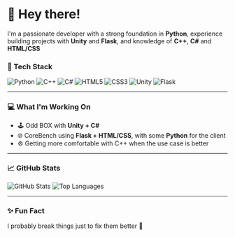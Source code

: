 # 👋 Hey there!

I'm a passionate developer with a strong foundation in **Python**, experience building projects with **Unity** and **Flask**, and knowledge of **C++**, **C#** and **HTML/CSS**

### 🔧 Tech Stack

![Python](https://img.shields.io/badge/Python-3776AB?style=flat&logo=python&logoColor=white)
![C++](https://img.shields.io/badge/C++-00599C?style=flat&logo=c%2B%2B&logoColor=white)
![C#](https://img.shields.io/badge/C%23-239120?style=flat&logo=c-sharp&logoColor=white)
![HTML5](https://img.shields.io/badge/HTML5-E34F26?style=flat&logo=html5&logoColor=white)
![CSS3](https://img.shields.io/badge/CSS3-1572B6?style=flat&logo=css3&logoColor=white)
![Unity](https://img.shields.io/badge/Unity-000000?style=flat&logo=unity&logoColor=white)
![Flask](https://img.shields.io/badge/Flask-000000?style=flat&logo=flask&logoColor=white)

---
### 💻 What I'm Working On
- 🕹️ Odd BOX with **Unity + C#**
- 🌐 CoreBench using **Flask + HTML/CSS**, with some **Python** for the client
- ⚙ Getting more comfortable with C++ when the use case is better
---

### 📈 GitHub Stats

![GitHub Stats](https://github-readme-stats.vercel.app/api?username=TriTechX&show_icons=true&theme=tokyonight)
![Top Languages](https://github-readme-stats.vercel.app/api/top-langs/?username=TriTechX&layout=compact&theme=tokyonight)

---
### ✨ Fun Fact
I probably break things just to fix them better 🚀
